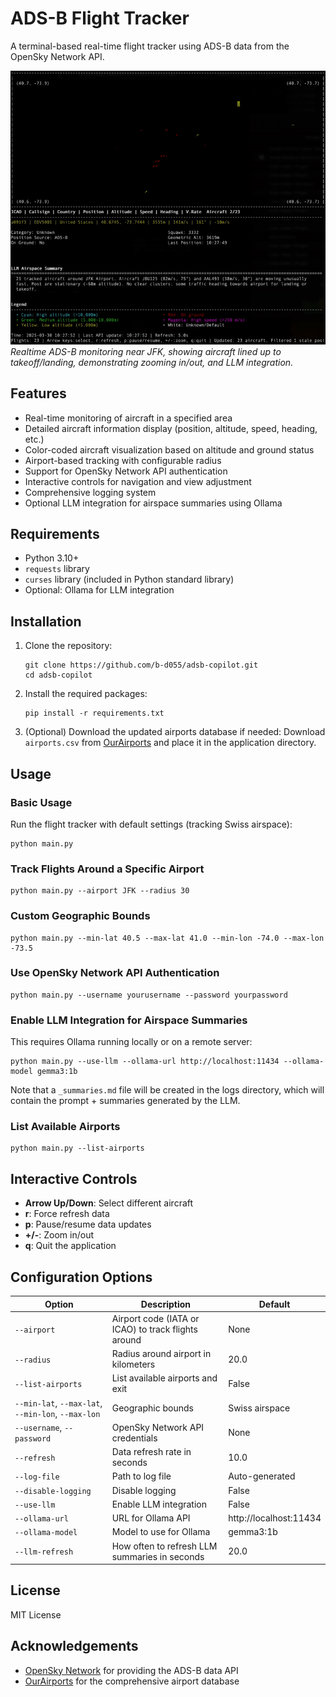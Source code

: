 # ADS-B Flight Tracker

A terminal-based real-time flight tracker using ADS-B data from the OpenSky Network API.

![Flight Tracker Screenshot](adsb_copilot_recording.gif)
_Realtime ADS-B monitoring near JFK, showing aircraft lined up to takeoff/landing, demonstrating zooming in/out, and LLM integration._

## Features

- Real-time monitoring of aircraft in a specified area
- Detailed aircraft information display (position, altitude, speed, heading, etc.)
- Color-coded aircraft visualization based on altitude and ground status
- Airport-based tracking with configurable radius
- Support for OpenSky Network API authentication
- Interactive controls for navigation and view adjustment
- Comprehensive logging system
- Optional LLM integration for airspace summaries using Ollama

## Requirements

- Python 3.10+
- `requests` library
- `curses` library (included in Python standard library)
- Optional: Ollama for LLM integration

## Installation

1. Clone the repository:
   ```
   git clone https://github.com/b-d055/adsb-copilot.git
   cd adsb-copilot
   ```

2. Install the required packages:
   ```
   pip install -r requirements.txt
   ```

3. (Optional) Download the updated airports database if needed:
   Download `airports.csv` from [OurAirports](https://ourairports.com/data/) and place it in the application directory.

## Usage

### Basic Usage

Run the flight tracker with default settings (tracking Swiss airspace):

```
python main.py
```

### Track Flights Around a Specific Airport

```
python main.py --airport JFK --radius 30
```

### Custom Geographic Bounds

```
python main.py --min-lat 40.5 --max-lat 41.0 --min-lon -74.0 --max-lon -73.5
```

### Use OpenSky Network API Authentication

```
python main.py --username yourusername --password yourpassword
```

### Enable LLM Integration for Airspace Summaries

This requires Ollama running locally or on a remote server:

```
python main.py --use-llm --ollama-url http://localhost:11434 --ollama-model gemma3:1b
```

Note that a `_summaries.md` file will be created in the logs directory, which will contain the prompt + summaries generated by the LLM.

### List Available Airports

```
python main.py --list-airports
```

## Interactive Controls

- **Arrow Up/Down**: Select different aircraft
- **r**: Force refresh data
- **p**: Pause/resume data updates
- **+/-**: Zoom in/out
- **q**: Quit the application

## Configuration Options

| Option | Description | Default |
|--------|-------------|---------|
| `--airport` | Airport code (IATA or ICAO) to track flights around | None |
| `--radius` | Radius around airport in kilometers | 20.0 |
| `--list-airports` | List available airports and exit | False |
| `--min-lat`, `--max-lat`, `--min-lon`, `--max-lon` | Geographic bounds | Swiss airspace |
| `--username`, `--password` | OpenSky Network API credentials | None |
| `--refresh` | Data refresh rate in seconds | 10.0 |
| `--log-file` | Path to log file | Auto-generated |
| `--disable-logging` | Disable logging | False |
| `--use-llm` | Enable LLM integration | False |
| `--ollama-url` | URL for Ollama API | http://localhost:11434 |
| `--ollama-model` | Model to use for Ollama | gemma3:1b |
| `--llm-refresh` | How often to refresh LLM summaries in seconds | 20.0 |

## License

MIT License

## Acknowledgements

- [OpenSky Network](https://opensky-network.org/) for providing the ADS-B data API
- [OurAirports](https://ourairports.com/) for the comprehensive airport database